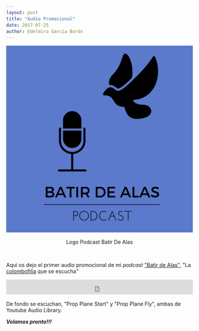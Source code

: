 ```yaml
---
layout: post
title: "Audio Promocional"
date: 2017-07-25
author: Edelmiro García Barón
---
```

<img src="/images/BdA1400x1400.png" alt="Logo Podcast Batir De Alas" style="max-width:100%;width:auto;height:auto;">
<P ALIGN=center>Logo Podcast Batir De Alas </P>
<BR>

Aquí os dejo el primer audio promocional de mi *podcast* ["Batir de Alas"](https://batirdealas.github.io), "La [colombofilia](https://batirdealas.github.io/definiciones/Colombofilia) que se escucha"


<iframe src="https://archive.org/embed/PromoBatirDeAlasPodcast" width="100%" height="40" frameborder="0" webkitallowfullscreen="true" mozallowfullscreen="true" allowfullscreen></iframe>

De fondo se escuchan, "Prop Plane Start" y "Prop Plane Fly", ambas de Youtube Audio Library.

___Volamos pronto!!!___
